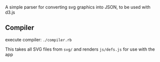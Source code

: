 A simple parser for converting svg graphics into JSON, to be used with d3.js


## Compiler

execute compiler: `./compiler.rb`

This takes all SVG files from `svg/` and renders `js/defs.js` for use with the app
